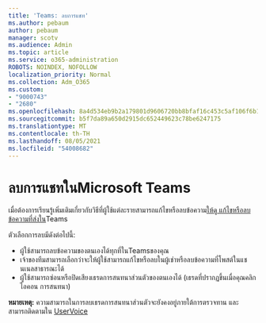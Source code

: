 ```yaml
---
title: 'Teams: ลบการแชท'
ms.author: pebaum
author: pebaum
manager: scotv
ms.audience: Admin
ms.topic: article
ms.service: o365-administration
ROBOTS: NOINDEX, NOFOLLOW
localization_priority: Normal
ms.collection: Adm_O365
ms.custom:
- "9000743"
- "2680"
ms.openlocfilehash: 8a4d534eb9b2a179801d9606720bb8bfaf16c453c5af106f6b104fd0dc11cc9f
ms.sourcegitcommit: b5f7da89a650d2915dc652449623c78be6247175
ms.translationtype: MT
ms.contentlocale: th-TH
ms.lasthandoff: 08/05/2021
ms.locfileid: "54008682"
---
```

# <a name="delete-a-chat-in-microsoft-teams"></a>ลบการแชทในMicrosoft Teams

เมื่อต้องการเรียนรู้เพิ่มเติมเกี่ยวกับวิธีที่ผู้ใช้แต่ละรายสามารถแก้ไขหรือลบข้อความ[ให้ดู แก้ไขหรือลบข้อความที่ส่งใน](https://support.office.com/article/5f1fe604-a900-4a07-b8b7-8cf70ed6b263)Teams 

ตัวเลือกการลบมีดังต่อไปนี้:

- ผู้ใช้สามารถลบข้อความของตนเองได้ทุกที่ในTeamsของคุณ
- เจ้าของทีมสามารถเลือกว่าจะให้ผู้ใช้สามารถแก้ไขหรือลบในผู้เช่าหรือลบข้อความที่โพสต์ในแชนเนลสาธารณะได้
- ผู้ใช้สามารถซ่อนหรือปิดเสียงเธรดการสนทนาส่วนตัวของตนเองได้ (เธรดที่ปรากฏขึ้นเมื่อคุณคลิกไอคอน การสนทนา)

**หมายเหตุ:** ความสามารถในการลบเธรดการสนทนาส่วนตัวจะยังคงอยู่ภายใต้การตรวจทาน และสามารถติดตามใน [UserVoice](https://microsoftteams.uservoice.com/forums/555103-public/suggestions/33535006-delete-private-chat-threads) 